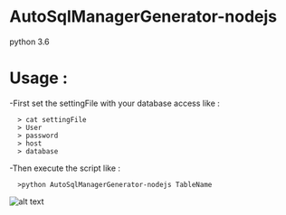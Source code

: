 AutoSqlManagerGenerator-nodejs
==

python 3.6

# Usage :

  -First set the settingFile with your database access like :

      > cat settingFile
      > User
      > password
      > host
      > database

  -Then execute the script like :

      >python AutoSqlManagerGenerator-nodejs TableName


![alt text](https://image.noelshack.com/fichiers/2018/11/6/1521299463-img1.png)
